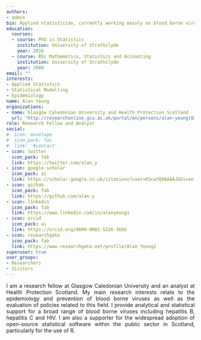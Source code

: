 ```yaml
---
authors:
- admin
bio: Applied statistician, currently working mainly on blood borne viruses. Supporter of all things R.
education:
  courses:
  - course: PhD in Statistics
    institution: University of Strathclyde
    year: 2016
  - course: BSc Mathematics, Statistics and Accounting
    institution: University of Strathclyde
    year: 2009
email: ""
interests:
- Applied Statistics
- Statistical Modelling
- Epidemiology
name: Alan Yeung
organizations:
- name: Glasgow Caledonian University and Health Protection Scotland
  url: "http://researchonline.gcu.ac.uk/portal/en/persons/alan-yeung(614524b9-0129-49e1-802b-34bf2f9f7c8c).html"
role: Research Fellow and Analyst
social:
#- icon: envelope
#  icon_pack: fas
#  link: '#contact'
- icon: twitter
  icon_pack: fab
  link: https://twitter.com/alan_y
- icon: google-scholar
  icon_pack: ai
  link: https://scholar.google.co.uk/citations?user=KScwYQ0AAAAJ&hl=en
- icon: github
  icon_pack: fab
  link: https://github.com/alan-y
- icon: linkedin
  icon_pack: fab
  link: https://www.linkedin.com/in/alanyeung1
- icon: orcid
  icon_pack: ai
  link: https://orcid.org/0000-0001-5226-3695
- icon: researchgate
  icon_pack: fab
  link: https://www.researchgate.net/profile/Alan_Yeung2
superuser: true
user_groups:
- Researchers
- Visitors
---
```


<DIV align="justify">
I am a research fellow at Glasgow Caledonian University and an analyst at Health Protection Scotland. My main research interests relate to the epidemiology and prevention of blood borne viruses as well as the evaluation of policies related to this field. I provide analytical and statistical support for a broad range of blood borne viruses including hepatitis B, hepatitis C and HIV.  I am also a supporter for the widespread adoption of open-source statistical software within the public sector in Scotland, particularly for the use of R.
</DIV>
